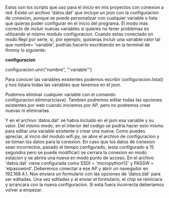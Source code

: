 Estos son los scripts que uso para el inicio en mis proyectos con conexion a red.
Existe un archivo 'datos.dat' que incluye un json con la configuracion de conexion, aunque se puede personalizar con cualquier variable o lista que quieras poder configurar en el inicio del programa.
El modo mas correcto de incluir nuevas variables si quieres no tener problemas es utilizando el mismo modulo configuracion.
Cuando estas conectado en modo Repl por serie, si, por ejemplo, quisieras incluir una variable:valor tal que nombre= 'variable', podrias hacerlo escribiendo en la terminal de thonny lo siguiente:

<b>configuracion</b>

configuracion.unir("nombre", "'variable'")

Para conocer las variables existentes podemos escribir configuracion.lista() y nos listara todas las variables que tenemos en el json.

Podemos eliminar cualquier variable con el comando configuracion.eliminar(clave).
Tambien podremos editar todas las opciones existentes por web cuando iniciemos por AP, pero no podremos crear nuevas ni eliminarlas.
 
Y en el archivo 'datos.dat' se habra incluido en el json esa variable y su valor.
Del mismo modo, en el interior del codigo se podria hacer esto mismo para editar una variable existente o crear una nueva.
Como puedes apreciar, al inicio del modulo wifi.py, se abre el archivo de configuracion y se toman los datos para la conexion.
En caso que los datos de conexion sean incorrectos, pasado el tiempo configurado, (esta configurado a 15 segundos pero se puede modificar) se cerrara la conexion en modo estacion y se abrira una nueva en modo punto de acceso. En el archivo 'datos.dat' viene configurada como SSDI = 'micropython12' y PASSW = 'elpassword'. Deberemos conectar a ese AP y abrir un navegador en 192.168.4.1. Nos enviara un formulario con las opciones de 'datos.dat' para ser editadas. Una vez editadas y al enviar el formulario, el chip se reiniciara y arrancara con la nueva configuracion. Si esta fuera incorrecta deberiamos volver a empezar. 

